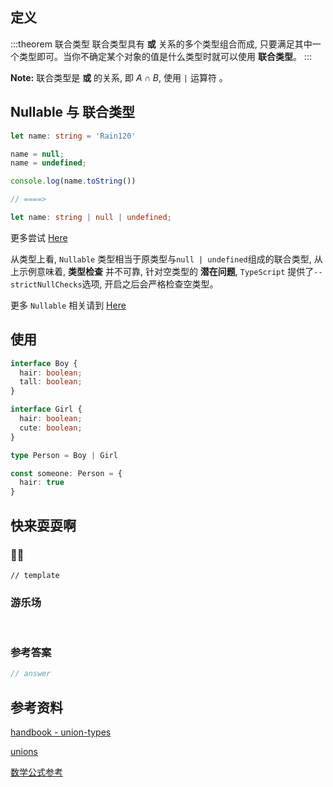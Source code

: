 ## 定义

:::theorem 联合类型
联合类型具有 **或** 关系的多个类型组合而成, 只要满足其中一个类型即可。当你不确定某个对象的值是什么类型时就可以使用 **联合类型**。
:::

**Note:** 联合类型是 **或** 的关系, 即 $A \cap B$, 使用 `|` 运算符 。

## Nullable 与 联合类型

```ts
let name: string = 'Rain120'

name = null;
name = undefined;

console.log(name.toString())

// ====>

let name: string | null | undefined;

```

更多尝试 [Here](https://www.typescriptlang.org/play/#code/DYUwLgBAdghgtiAXBAzmATgSygcwgXggHIAlGbARgCYAGIgKHtgQOgFdhgBuJ+EVtlAAmIAGbYQQnvQDGAeygo5oAHTA5OABTMQKsHIDKGbFoCUpoA)

从类型上看, `Nullable` 类型相当于原类型与`null | undefined`组成的联合类型, 从上示例意味着, **类型检查** 并不可靠, 针对空类型的 **潜在问题**, `TypeScript` 提供了`--strictNullChecks`选项, 开启之后会严格检查空类型。

更多 `Nullable` 相关请到 [Here](../nullable/README.md)

## 使用

```ts
interface Boy {
  hair: boolean;
  tall: boolean;
}

interface Girl {
  hair: boolean;
  cute: boolean;
}

type Person = Boy | Girl

const someone: Person = {
  hair: true
}
```

## 快来耍耍啊

### 🌰🌰

<!-- 题目 -->

```
// template
```

### 游乐场

<br />

<Editor
  value='// enjoy yourself'
/>

### 参考答案

```ts
// answer
```

## 参考资料

[handbook - union-types](https://www.typescriptlang.org/docs/handbook/advanced-types.html#union-types)

[unions](https://basarat.gitbook.io/typescript/type-system/discriminated-unions)

[数学公式参考](https://latexlive.com/)

